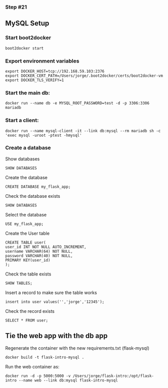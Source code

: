 ### Step #21

## MySQL Setup

### Start boot2docker
```
boot2docker start
```

### Export environment variables
```
export DOCKER_HOST=tcp://192.168.59.103:2376
export DOCKER_CERT_PATH=/Users/jorge/.boot2docker/certs/boot2docker-vm
export DOCKER_TLS_VERIFY=1
```

### Start the main db:
```
docker run --name db -e MYSQL_ROOT_PASSWORD=test -d -p 3306:3306 mariadb
```

### Start a client:
```
docker run --name mysql-client -it --link db:mysql --rm mariadb sh -c 'exec mysql -uroot -ptest -hmysql'
```

### Create a database

Show databases
```
SHOW DATABASES
```

Create the database
```
CREATE DATABASE my_flask_app;
```

Check the database exists
```
SHOW DATABASES
```

Select the database
```
USE my_flask_app;
```

Create the User table
```
CREATE TABLE user(
user_id INT NOT NULL AUTO_INCREMENT,
username VARCHAR(64) NOT NULL,
password VARCHAR(40) NOT NULL,
PRIMARY KEY(user_id)
);
```

Check the table exists
```
SHOW TABLES;
```

Insert a record to make sure the table works
```
insert into user values('','jorge','12345');
```

Check the record exists
```
SELECT * FROM user;
```

## Tie the web app with the db app

Regenerate the container with the new requirements.txt (flask-mysql)

```
docker build -t flask-intro-mysql .
```

Run the web container as:
```
docker run -d -p 5000:5000 -v /Users/jorge/flask-intro:/opt/flask-intro --name web --link db:mysql flask-intro-mysql
```
